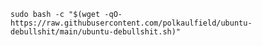 `sudo bash -c "$(wget -qO- https://raw.githubusercontent.com/polkaulfield/ubuntu-debullshit/main/ubuntu-debullshit.sh)"`
